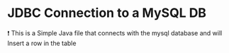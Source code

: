 # JDBC Connection to a MySQL DB

:exclamation: This is a Simple Java file that connects with the mysql database and will Insert a row in the table

